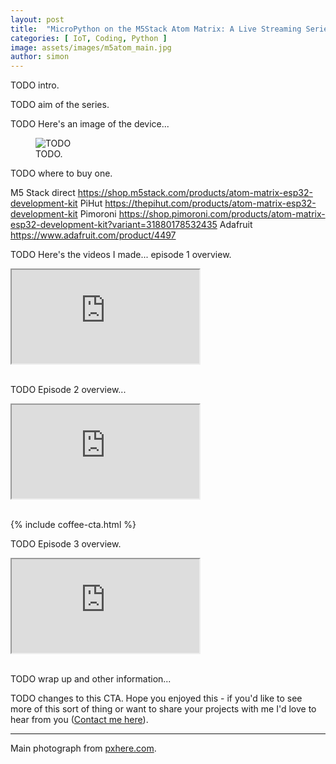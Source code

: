 ```yaml
---
layout: post
title:  "MicroPython on the M5Stack Atom Matrix: A Live Streaming Series"
categories: [ IoT, Coding, Python ]
image: assets/images/m5atom_main.jpg
author: simon
---
```

TODO intro.

TODO aim of the series.

TODO Here's an image of the device...

<figure class="figure">
  <img src="{{ site.baseurl }}/assets/images/m5atom_overview.png" alt="TODO">
  <figcaption class="figure-caption text-center">TODO.</figcaption>
</figure>

TODO where to buy one.

M5 Stack direct https://shop.m5stack.com/products/atom-matrix-esp32-development-kit
PiHut https://thepihut.com/products/atom-matrix-esp32-development-kit
Pimoroni https://shop.pimoroni.com/products/atom-matrix-esp32-development-kit?variant=31880178532435
Adafruit https://www.adafruit.com/product/4497

TODO Here's the videos I made... episode 1 overview.

<div class="embed-responsive embed-responsive-16by9">
  <iframe class="embed-responsive-item" src="https://www.youtube.com/embed/bwvli5pEA0A?si=WnZ3IZVyVbxt9PIT&start=23" allowfullscreen></iframe>
</div><br/>

TODO Episode 2 overview...

<div class="embed-responsive embed-responsive-16by9">
  <iframe class="embed-responsive-item" src="https://www.youtube.com/embed/-Ej06U2x-i8?si=26UYTrkcRKfD6k_5&start=24" allowfullscreen></iframe>
</div><br/>

{% include coffee-cta.html %}

TODO Episode 3 overview.

<div class="embed-responsive embed-responsive-16by9">
  <iframe class="embed-responsive-item" src="https://www.youtube.com/embed/f3BA2R5eIJU?si=JvC_xbLFRdfPyzfw&start=0" allowfullscreen></iframe>
</div><br/>

TODO wrap up and other information...

TODO changes to this CTA. Hope you enjoyed this - if you'd like to see more of this sort of thing or want to share your projects with me I'd love to hear from you  ([Contact me here](/contact)).

--- 
Main photograph from [pxhere.com](https://pxhere.com/en/photo/980934).
